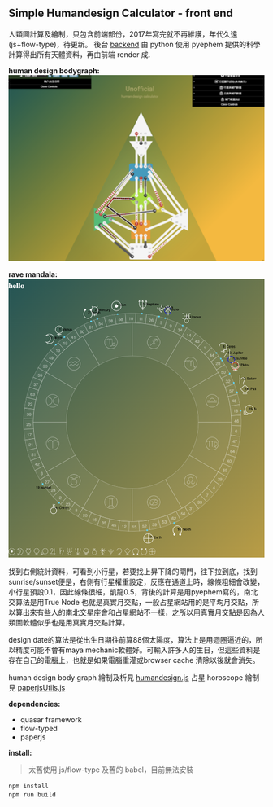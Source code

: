 

## Simple Humandesign Calculator - front end
人類圖計算及繪制，只包含前端部份，2017年寫完就不再維護，年代久遠(js+flow-type)，待更新。 後台 [backend] 由 python 使用 pyephem 提供的科學計算得出所有天體資料，再由前端 render 成.

__human design bodygraph:__
![screen1](./src/assets/hd_screenshot.png)

__rave mandala:__
![screen2](./src/assets/screenshot_horoscope.png)

找到右側統計資料，可看到小行星，若要找上昇下降的閘門，往下拉到底，找到 sunrise/sunset便是，右側有行星權重設定，反應在通道上時，線條粗細會改變，小行星預設0.1，因此線條很細，凱龍0.5，背後的計算是用pyephem寫的，南北交算法是用True Node 也就是真實月交點，一般占星網站用的是平均月交點，所以算出來有些人的南北交星座會和占星網站不一樣，之所以用真實月交點是因為人類圖軟體似乎也是用真實月交點計算。

design date的算法是從出生日期往前算88個太陽度，算法上是用迴圈逼近的，所以精度可能不會有maya mechanic軟體好。可輸入許多人的生日，但這些資料是存在自己的電腦上，也就是如果電腦重灌或browser cache 清除以後就會消失。

human design body graph 繪制及析見 [humandesign.js]
占星 horoscope 繪制見 [paperjsUtils.js]


__dependencies:__
 - quasar framework
 - flow-typed
 - paperjs

__install:__
> 太舊使用 js/flow-type 及舊的 babel，目前無法安裝
```bash
npm install
npm run build
```


[screen1]: src/assets/hd_screenshot.png
[humandesign.js]: src/humandesign.js
[paperjsUtils.js]: src/paperjsUtils.js
[backend]: https://github.com/gordianknotC/humandesign_backend_python












